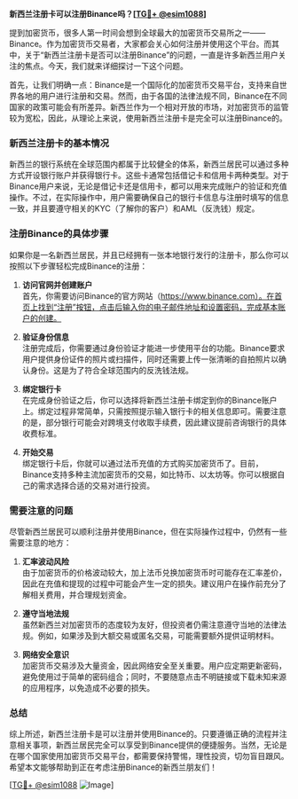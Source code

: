 **新西兰注册卡可以注册Binance吗？[[TG💪+ @esim1088](https://t.me/s/esim1088)]**

提到加密货币，很多人第一时间会想到全球最大的加密货币交易所之一——Binance。作为加密货币交易者，大家都会关心如何注册并使用这个平台。而其中，关于“新西兰注册卡是否可以注册Binance”的问题，一直是许多新西兰用户关注的焦点。今天，我们就来详细探讨一下这个问题。

首先，让我们明确一点：Binance是一个国际化的加密货币交易平台，支持来自世界各地的用户进行注册和交易。然而，由于各国的法律法规不同，Binance在不同国家的政策可能会有所差异。新西兰作为一个相对开放的市场，对加密货币的监管较为宽松，因此，从理论上来说，使用新西兰注册卡是完全可以注册Binance的。

### 新西兰注册卡的基本情况

新西兰的银行系统在全球范围内都属于比较健全的体系，新西兰居民可以通过多种方式开设银行账户并获得银行卡。这些卡通常包括借记卡和信用卡两种类型。对于Binance用户来说，无论是借记卡还是信用卡，都可以用来完成账户的验证和充值操作。不过，在实际操作中，用户需要确保自己的银行卡信息与注册时填写的信息一致，并且要遵守相关的KYC（了解你的客户）和AML（反洗钱）规定。

### 注册Binance的具体步骤

如果你是一名新西兰居民，并且已经拥有一张本地银行发行的注册卡，那么你可以按照以下步骤轻松完成Binance的注册：

1. **访问官网并创建账户**  
   首先，你需要访问Binance的官方网站（https://www.binance.com）。在首页上找到“注册”按钮，点击后输入你的电子邮件地址和设置密码，完成基本账户的创建。

2. **验证身份信息**  
   注册完成后，你需要通过身份验证才能进一步使用平台的功能。Binance要求用户提供身份证件的照片或扫描件，同时还需要上传一张清晰的自拍照片以确认身份。这是为了符合全球范围内的反洗钱法规。

3. **绑定银行卡**  
   在完成身份验证之后，你可以选择将新西兰注册卡绑定到你的Binance账户上。绑定过程非常简单，只需按照提示输入银行卡的相关信息即可。需要注意的是，部分银行可能会对跨境支付收取手续费，因此建议提前咨询银行的具体收费标准。

4. **开始交易**  
   绑定银行卡后，你就可以通过法币充值的方式购买加密货币了。目前，Binance支持多种主流加密货币的交易，如比特币、以太坊等。你可以根据自己的需求选择合适的交易对进行投资。

### 需要注意的问题

尽管新西兰居民可以顺利注册并使用Binance，但在实际操作过程中，仍然有一些需要注意的地方：

1. **汇率波动风险**  
   由于加密货币的价格波动较大，加上法币兑换加密货币时可能存在汇率差价，因此在充值和提现的过程中可能会产生一定的损失。建议用户在操作前充分了解相关费用，并合理规划资金。

2. **遵守当地法规**  
   虽然新西兰对加密货币的态度较为友好，但投资者仍需注意遵守当地的法律法规。例如，如果涉及到大额交易或匿名交易，可能需要额外提供证明材料。

3. **网络安全意识**  
   加密货币交易涉及大量资金，因此网络安全至关重要。用户应定期更新密码，避免使用过于简单的密码组合；同时，不要随意点击不明链接或下载未知来源的应用程序，以免造成不必要的损失。

### 总结

综上所述，新西兰注册卡是可以注册并使用Binance的。只要遵循正确的流程并注意相关事项，新西兰居民完全可以享受到Binance提供的便捷服务。当然，无论是在哪个国家使用加密货币交易平台，都需要保持警惕，理性投资，切勿盲目跟风。希望本文能够帮助到正在考虑注册Binance的新西兰朋友们！

[[TG💪+ @esim1088](https://t.me/s/esim1088) ![Image](https://i.postimg.cc/4NQfJmqS/Snipaste-2025-05-13-00-14-12.png)]